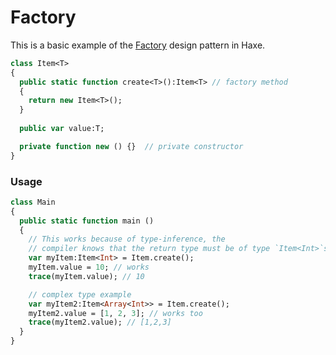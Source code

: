 

# Factory 

This is a basic example of the [Factory](https://en.wikipedia.org/wiki/Factory_pattern) design pattern in Haxe.

```haxe
class Item<T> 
{
  public static function create<T>():Item<T> // factory method
  {
    return new Item<T>();
  }
  
  public var value:T;

  private function new () {}  // private constructor
}
```

### Usage
  
```haxe
class Main 
{
  public static function main () 
  {
    // This works because of type-inference, the 
    // compiler knows that the return type must be of type `Item<Int>`s
    var myItem:Item<Int> = Item.create(); 
    myItem.value = 10; // works
    trace(myItem.value); // 10

    // complex type example
    var myItem2:Item<Array<Int>> = Item.create();
    myItem2.value = [1, 2, 3]; // works too
    trace(myItem2.value); // [1,2,3]
  }
}
```